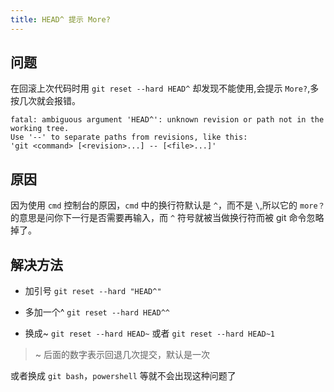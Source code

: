 ```yaml
---
title: HEAD^ 提示 More?
---
```


## 问题

在回滚上次代码时用 `git reset --hard HEAD^` 却发现不能使用,会提示 `More?`,多按几次就会报错。

```shell
fatal: ambiguous argument 'HEAD^': unknown revision or path not in the working tree.
Use '--' to separate paths from revisions, like this:
'git <command> [<revision>...] -- [<file>...]'
```

## 原因

因为使用 `cmd` 控制台的原因，`cmd` 中的换行符默认是 `^`，而不是 `\`,所以它的 `more？` 的意思是问你下一行是否需要再输入，而 `^` 符号就被当做换行符而被 git 命令忽略掉了。

## 解决方法

- 加引号 `git reset --hard "HEAD^"`

- 多加一个^ `git reset --hard HEAD^^`

- 换成~ `git reset --hard HEAD~` 或者 `git reset --hard HEAD~1`

> ~ 后面的数字表示回退几次提交，默认是一次

或者换成 `git bash`，`powershell` 等就不会出现这种问题了
